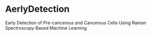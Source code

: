 # AerlyDetection
Early Detection of Pre-cancerous and Cancerous Cells Using Raman Spectroscopy-Based Machine Learning 
